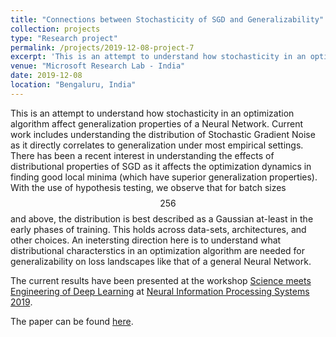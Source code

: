 ```yaml
---
title: "Connections between Stochasticity of SGD and Generalizability"
collection: projects
type: "Research project"
permalink: /projects/2019-12-08-project-7
excerpt: 'This is an attempt to understand how stochasticity in an optimization algorithm affect generalization properties of a Neural Network.'
venue: "Microsoft Research Lab - India"
date: 2019-12-08
location: "Bengaluru, India"
---
```


This is an attempt to understand how stochasticity in an optimization algorithm affect generalization properties of a Neural Network. Current work includes understanding the distribution of Stochastic Gradient Noise as it directly correlates to generalization under most empirical settings. There has been a recent interest in understanding the effects of distributional properties of SGD as it affects the optimization dynamics in finding good local minima (which have superior generalization properties). With the use of hypothesis testing, we observe that for batch sizes
$$256$$ and above, the distribution is best described as a Gaussian at-least in the early phases of training. This holds across data-sets, architectures, and other choices. An inetersting direction here is to understand what distributional characterstics in an optimization algorithm are needed for generalizability on loss landscapes like that of a general Neural Network.

The current results have been presented at the workshop [Science meets Engineering of Deep Learning](https://sites.google.com/view/sedl-neurips-2019/) at [Neural Information Processing Systems 2019](https://nips.cc/Conferences/2019).

The paper can be found [here](https://arxiv.org/abs/1910.09626).
